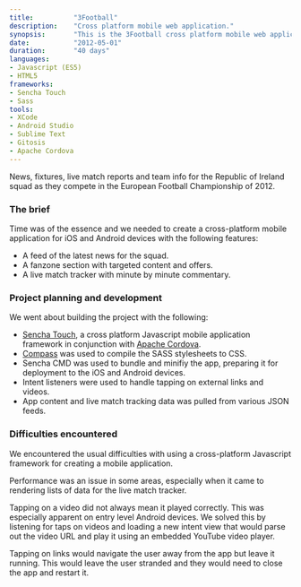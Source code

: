 ```yaml
---
title: 			"3Football"
description:	"Cross platform mobile web application."
synopsis:		"This is the 3Football cross platform mobile web application for Android and iOS."
date:			"2012-05-01"
duration:		"40 days"
languages: 		
- Javascript (ES5)
- HTML5
frameworks:
- Sencha Touch
- Sass
tools:
- XCode
- Android Studio
- Sublime Text
- Gitosis
- Apache Cordova
---
```


News, fixtures, live match reports and team info for the Republic of Ireland squad as they compete in the European Football Championship of 2012.

### The brief
Time was of the essence and we needed to create a cross-platform mobile application for iOS and Android devices with the following features:

- A feed of the latest news for the squad.
- A fanzone section with targeted content and offers.
- A live match tracker with minute by minute commentary.

### Project planning and development
We went about building the project with the following:

- [Sencha Touch](https://www.sencha.com/products/touch/), a cross platform Javascript mobile application framework in conjunction with [Apache Cordova](https://cordova.apache.org/).
- [Compass](http://compass-style.org/) was used to compile the SASS stylesheets to CSS.
- Sencha CMD was used to bundle and minifiy the app, preparing it for deployment to the iOS and Android devices.
- Intent listeners were used to handle tapping on external links and videos.
- App content and live match tracking data was pulled from various JSON feeds.

### Difficulties encountered
We encountered the usual difficulties with using a cross-platform Javascript framework for creating a mobile application.

Performance was an issue in some areas, especially when it came to rendering lists of data for the live match tracker.

Tapping on a video did not always mean it played correctly. This was especially apparent on entry level Android devices. We solved this by listening for taps on videos and loading a new intent view that would parse out the video URL and play it using an embedded YouTube video player.

Tapping on links would navigate the user away from the app but leave it running. This would leave the user stranded and they would need to close the app and restart it.


